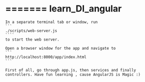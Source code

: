 =======
learn_DI_angular
================

    In a separate terminal tab or window, run 
    ```
    ./scripts/web-server.js 
    ````
    to start the web server.
    
    Open a browser window for the app and navigate to 
    ```
    http://localhost:8000/app/index.html
    ```
    
    First of all, go through app.js, then services and finally controllers. Have fun learning , cause AngularJS is Magic :)
    
